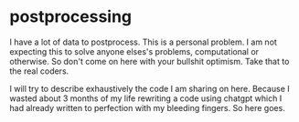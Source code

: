 # postprocessing
I have a lot of data to postprocess. This is a personal problem. I am not expecting this to solve anyone elses's problems, computational or otherwise. So don't come on here with your bullshit optimism. Take that to the real coders.

I will try to describe exhaustively the code I am sharing on here. Because I wasted about 3 months of my life rewriting a code using chatgpt which I had already written to perfection with my bleeding fingers. So here goes.

